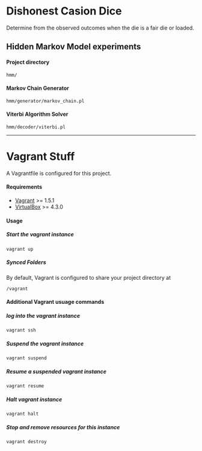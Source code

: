 Dishonest Casion Dice
=====

Determine from the observed outcomes when the die is a fair die or loaded.


## Hidden Markov Model experiments


#### Project directory
    hmm/

#### Markov Chain Generator
    hmm/generator/markov_chain.pl

#### Viterbi Algorithm Solver
    hmm/decoder/viterbi.pl

---

Vagrant Stuff
=============

A Vagrantfile is configured for this project.

#### Requirements

* [Vagrant](www.vagrantup.com) >= 1.5.1
* [VirtualBox](www.virtualbox.org) >= 4.3.0

#### Usage

##### Start the vagrant instance
    vagrant up

##### Synced Folders
By default, Vagrant is configured to share your project directory at

    /vagrant

#### Additional Vagrant usuage commands

##### log into the vagrant instance
    vagrant ssh

##### Suspend the vagrant instance
    vagrant suspend

##### Resume a suspended vagrant instance
    vagrant resume

##### Halt vagrant instance
    vagrant halt

##### Stop and remove resources for this instance
    vagrant destroy
